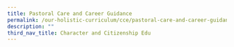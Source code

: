 ```yaml
---
title: Pastoral Care and Career Guidance
permalink: /our-holistic-curriculum/cce/pastoral-care-and-career-guidance/
description: ""
third_nav_title: Character and Citizenship Edu
---
```


